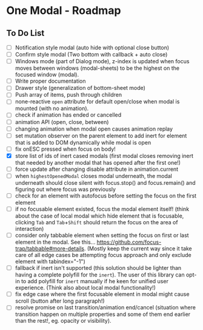 # One Modal - Roadmap

## To Do List

- [ ] Notification style modal (auto hide with optional close button)
- [ ] Confirm style modal (Two bottom with callback + auto close)
- [ ] Windows mode (part of Dialog mode), z-index is updated when focus moves between windows (modal-sheets) to be the highest on the focused window (modal).
- [ ] Write proper documentation
- [ ] Drawer style (generalization of bottom-sheet mode)
- [ ] Push array of items, push through children
- [ ] none-reactive `open` attribute for default open/close when modal is mounted (with no animation).
- [ ] check if animation has ended or cancelled
- [ ] animation API (open, close, between)
- [ ] changing animation when modal open causes animation replay
- [ ] set mutation observer on the parent element to add inert for element that is added to DOM dynamically while modal is open
- [ ] fix onESC pressed when focus on body!
- [x] store list of ids of inert cased modals (first modal closes removing inert that needed by another modal that has opened after the first one!)
- [ ] force update after changing disable attribute in animation.current
- [ ] when `highestOpenedModal` closes modal underneath, the modal underneath should close silent with focus.stop() and focus.remain() and figuring out where focus was previously
- [ ] check for an element with autofocus before setting the focus on the first element
- [ ] if no focusable element existed, focus the modal element itself! (think about the case of local modal which hide element that is focusable, clicking `Tab` and `Tab`+`Shift` should return the focus on the area of interaction)
- [ ] consider only tabbable element when setting the focus on first or last element in the modal. See this... <https://github.com/focus-trap/tabbable#more-details>. (Mostly keep the current way since it take care of all edge cases be attempting focus approach and only exclude element with tabindex="-1")
- [ ] fallback if inert isn't supported (this solution should be lighter than having a complete polyfill for the `inert`). The user of this library can opt-in to add polyfill for `inert` manually if he keen for unified user experience. (Think also about local modal functionality!)
- [ ] fix edge case where the first focusable element in modal might cause scroll (button after long paragraph!)
- [ ] resolve promise on last transition/animation end/cancel (situation where transition happen on multiple properties and some of them end earlier than the rest!, eg. opacity or visibility).